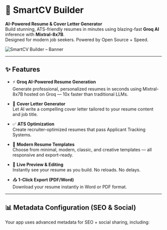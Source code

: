 # 🚀 SmartCV Builder

**AI-Powered Resume & Cover Letter Generator**  
Build stunning, ATS-friendly resumes in minutes using blazing-fast **Groq AI** inference with **Mixtral-8x7B**.  
Designed for modern job seekers. Powered by Open Source + Speed.

![SmartCV Builder – Banner](public/og-image.png)

---

## ✨ Features

- ⚡ **Groq AI-Powered Resume Generation**  
  Generate professional, personalized resumes in seconds using Mixtral-8x7B hosted on Groq — 10x faster than traditional LLMs.

- 🧠 **Cover Letter Generator**  
  Let AI write a compelling cover letter tailored to your resume content and job title.

- ✅ **ATS Optimization**  
  Create recruiter-optimized resumes that pass Applicant Tracking Systems.

- 🎨 **Modern Resume Templates**  
  Choose from minimal, modern, classic, and creative templates — all responsive and export-ready.

- 🔁 **Live Preview & Editing**  
  Instantly see your resume as you build. No reloads. No delays.

- 📤 **1-Click Export (PDF/Word)**  
  Download your resume instantly in Word or PDF format.

---

## 📊 Metadata Configuration (SEO & Social)

Your app uses advanced metadata for SEO + social sharing, including:

```